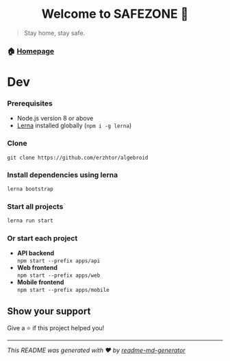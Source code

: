 <h1 align="center">Welcome to SAFEZONE 👋</h1>
<p>
</p>

> Stay home, stay safe.

### 🏠 [Homepage](safezone.com.br)

# Dev

### Prerequisites

- Node.js version 8 or above
- [Lerna](https://github.com/lerna/lerna) installed globally (`npm i -g lerna`)

### Clone

`git clone https://github.com/erzhtor/algebroid`

### Install dependencies using lerna

```sh
lerna bootstrap
```

### Start all projects

```sh
lerna run start
```

### Or start each project

- **API backend**  
  `npm start --prefix apps/api`
- **Web frontend**  
  `npm start --prefix apps/web`
- **Mobile frontend**  
  `npm start --prefix apps/mobile`

## Show your support

Give a ⭐️ if this project helped you!

---

_This README was generated with ❤️ by [readme-md-generator](https://github.com/kefranabg/readme-md-generator)_
